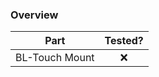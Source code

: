 ### Overview


Part        |  Tested?
:-------------------------:|:-------------------------:
BL-Touch Mount  |   :x:
